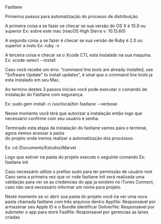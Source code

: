 Fastlane 

Primeiros passos para automatização do processo de distribuição.

A primeira coisa a se fazer se checar se sua versão do OS X é 10.9 ou superior
Ex: sobre este mac (macOS High Sierra v: 10.13.60)

A segunda coisa a se fazer é checar se sua versão de Ruby é 2.0 ou superior a insto
Ex: ruby -v


A terceira coisa e checar se o Xcode CTL esta instalado na sua maquina.
Ex: xcode-select --install

Caso você recebe um erro: “command line tools are already installed, use "Software Update" to install updates”, é sinal que o command line tools ja esta instalado em seu Mac.

Ao termino destes 3 passos iniciais você pode executar o comando de instalação do Fastlane com segurança.

Ex: sudo gem install -n /usr/local/bin fastlane --verbose

Nesse momento você terá que autorizar a instalação então logo que necessário confirme com     seu usuário e senha.

Terminado esta etapa da instalação do fastlane vamos para o terminal, agora iremos acessar a pasta <br>do projeto onde iremos realizar a automatização dos processos.

Ex: cd /Documents/Estudos/Marvel

Logo que estiver na pasta do projeto execute o seguinte comando
Ex: fastlane init 

Caso necessário utilize o prefixo sudo para ter permissão de usuário root
Caso sena a primeira vez que vc rode fastlane init será realizada uma validação para ver se as     credencias do app ja existem no iTunes Connect, caso não será necessário informar um nome     para projeto.

Neste momento se vc abrir sua pasta do projeto você ira ver uma nova pasta chamada fastlane com três arquivos dentro 
Appfile: Responsável por armazenar seu Apple ID e o Bundle identificar 
Deliverfile: Responsável por submeter o app para store
Fastfile:  Responsavel por gerencias as lanes criadas 









